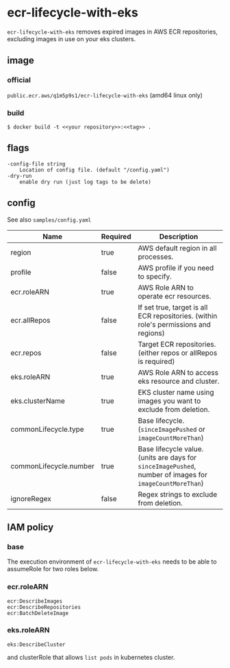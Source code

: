 # ecr-lifecycle-with-eks

`ecr-lifecycle-with-eks` removes expired images in AWS ECR repositories, excluding images in use on your eks clusters.  

## image

### official

`public.ecr.aws/q1m5p9s1/ecr-lifecycle-with-eks` (amd64 linux only)

### build

`$ docker build -t <<your repository>>:<<tag>> .`

## flags

```
-config-file string
    Location of config file. (default "/config.yaml")
-dry-run
    enable dry run (just log tags to be delete)
```

## config

See also `samples/config.yaml`

| Name                   | Required | Description                                                                                              |
|------------------------|----------|----------------------------------------------------------------------------------------------------------|
| region                 | true     | AWS default region in all processes.                                                                     |
| profile                | false    | AWS profile if you need to specify.                                                                      |
| ecr.roleARN            | true     | AWS Role ARN to operate ecr resources.                                                                   |
| ecr.allRepos           | false    | If set true, target is all ECR repositories. (within role's permissions and regions)                     |
| ecr.repos              | false    | Target ECR repositories. (either repos or allRepos is required)                                          |
| eks.roleARN            | true     | AWS Role ARN to access eks resource and cluster.                                                         |
| eks.clusterName        | true     | EKS cluster name using images you want to exclude from deletion.                                         |
| commonLifecycle.type   | true     | Base lifecycle. (`sinceImagePushed` or `imageCountMoreThan`)                                             |
| commonLifecycle.number | true     | Base lifecycle value. (units are days for `sinceImagePushed`, number of images for `imageCountMoreThan`) |
| ignoreRegex            | false    | Regex strings to exclude from deletion.                                                                  |

## IAM policy

### base
The execution environment of `ecr-lifecycle-with-eks` needs to be able to assumeRole for two roles below.

### ecr.roleARN

```
ecr:DescribeImages
ecr:DescribeRepositories
ecr:BatchDeleteImage
```

### eks.roleARN

```
eks:DescribeCluster
```

and clusterRole that allows `list pods` in kubernetes cluster.
